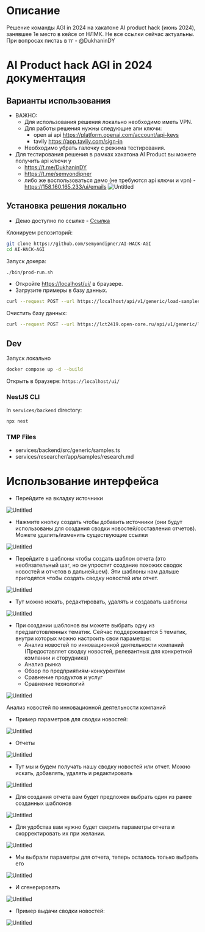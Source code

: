 # Описание
Решение команды AGI in 2024 на хакатоне AI product hack (июнь 2024), занявшее 1е место в кейсе от НЛМК. Не все ссылки сейчас актуальны. При вопросах пистаь в тг - @DukhaninDY

# AI Product hack AGI in 2024 документация

## Варианты использования

- ВАЖНО:
    - Для использования решения локально необходимо иметь VPN.
    - Для работы решения нужны следующие апи ключи:
        - open ai api https://platform.openai.com/account/api-keys
        - tavily https://app.tavily.com/sign-in
    - Необходимо убрать галочку с режима тестирования.
- Для тестирования решения в рамках хакатона AI Product вы можете получить api ключи у
    - https://t.me/DukhaninDY
    - https://t.me/semyondipner
    - либо же воспользоваться демо (не требуются api ключи и vpn) - https://158.160.165.233/ui/emails
![Untitled](./MDImages/IMG_0.png)

## Установка решения локально

- Демо доступно по ссылке - [Ссылка](https://158.160.165.233/ui/emails)

Клонируем репозиторий:

```bash
git clone https://github.com/semyondipner/AI-HACK-AGI
cd AI-HACK-AGI
```

Запуск докера:

```bash
./bin/prod-run.sh
```
- Откройте [https://localhost/ui/](https://localhost/ui/report/7) в браузере.
- Загрузите примеры в базу данных.

```bash
curl --request POST --url https://localhost/api/v1/generic/load-samples -k
```

Очистить базу данных:
```bash
curl --request POST --url https://lct2419.open-core.ru/api/v1/generic/load-samples -k
```

## Dev

Запуск локально

```bash
docker compose up -d --build
```

Открыть в браузере: `https://localhost/ui/`

### NestJS CLI

In `services/backend` directory:

```bash
npx nest
```

### TMP Files
- services/backend/src/generic/samples.ts
- services/researcher/app/samples/research.md

# Использование интерфейса 

- Перейдите на вкладку источники

![Untitled](./MDImages/IMG_1.png)

- Нажмите кнопку создать чтобы добавить источники (они будут использованы для создания сводки новостей/составления отчетов). Можете удалить/изменить существующие ссылки

![Untitled](./MDImages/IMG_2.png)

- Перейдите в шаблоны чтобы создать шаблон отчета (это необязательный шаг, но он упростит создание похожих сводок новостей и отчетов в дальнейшем). Эти шаблоны нам дальше пригодятся чтобы создать сводку новостей или отчет.

![Untitled](./MDImages/IMG_3.png)

- Тут можно искать, редактировать, удалять и создавать шаблоны

![Untitled](./MDImages/IMG_4.png)

- При создании шаблонов вы можете выбрать одну из предзаготовленных тематик. Сейчас поддерживается 5 тематик, внутри которых можно настроить свои параметры:
    - Анализ новостей по инновационной деятельности компаний (Предоставляет сводку новостей, релевантных для конкретной компании и сторудника)
    - Анализ рынка
    - Обзор по предприятиям-конкурентам
    - Сравнение продуктов и услуг
    - Сравнение технологий

![Untitled](./MDImages/IMG_5.png)

Анализ новостей по инновационной деятельности компаний

- Пример параметров для сводки новостей:

![Untitled](./MDImages/IMG_6.png)

- Отчеты

![Untitled](./MDImages/IMG_7.png)

- Тут мы и будем получать нашу сводку новостей или отчет. Можно искать, добавлять, удалять и редактировать

![Untitled](./MDImages/IMG_8.png)

- Для создания отчета вам будет предложен выбрать один из ранее созданных шаблонов

![Untitled](./MDImages/IMG_9.png)

- Для удобства вам нужно будет сверить параметры отчета и скорректировать их при желании.

![Untitled](./MDImages/IMG_10.png)

- Мы выбрали параметры для отчета, теперь осталось только выбрать его

![Untitled](./MDImages/IMG_11.png)

- И сгенерировать

![Untitled](./MDImages/IMG_12.png)

- Пример выдачи сводки новостей:

![Untitled](./MDImages/IMG_13.png)
